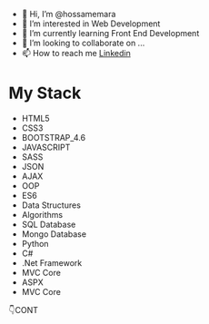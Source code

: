 - 👋 Hi, I’m @hossamemara
- 👀 I’m interested in Web Development
- 🌱 I’m currently learning Front End Development
- 💞️ I’m looking to collaborate on ...
- 📫 How to reach me <a href="https://www.linkedin.com/in/hossam-omara-38790a210/">Linkedin</a>

<h1>My Stack</h1> 
<ul>
  <li>HTML5</li>
  <li>CSS3</li>
  <li>BOOTSTRAP_4.6</li>
  <li>JAVASCRIPT</li>
  <li>SASS</li>
  <li>JSON</li>
  <li>AJAX</li>
  <li>OOP</li>
  <li>ES6</li>
  <li>Data Structures</li>
  <li>Algorithms</li>
  <li>SQL Database</li>
  <li>Mongo Database</li>
  <li>Python</li>
  <li>C#</li>
  <li>.Net Framework</li>
  <li>MVC Core</li>
  <li>ASPX</li>
  <li>MVC Core</li>
</ul>
👇CONT
